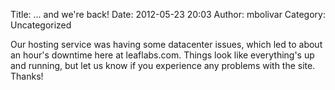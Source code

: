 Title: ... and we're back!
Date: 2012-05-23 20:03
Author: mbolivar
Category: Uncategorized

Our hosting service was having some datacenter issues, which led to
about an hour's downtime here at leaflabs.com. Things look like
everything's up and running, but let us know if you experience any
problems with the site. Thanks!
